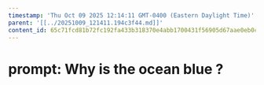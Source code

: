 ```yaml
---
timestamp: 'Thu Oct 09 2025 12:14:11 GMT-0400 (Eastern Daylight Time)'
parent: '[[../20251009_121411.194c3f44.md]]'
content_id: 65c71fcd81b72fc192fa433b318370e4abb1700431f56905d67aae0eb0ce9907
---
```


# prompt: Why is the ocean blue ?
